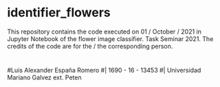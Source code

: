 # identifier_flowers
This repository contains the code executed on 01 / October / 2021 in Jupyter Notebook of the flower image classifier.
Task Seminar 2021. 
The credits of the code are for the / the corresponding person.
#
#Luis Alexander España Romero
#| 1690 - 16 - 13453
#| Universidad Mariano Galvez  ext. Peten



